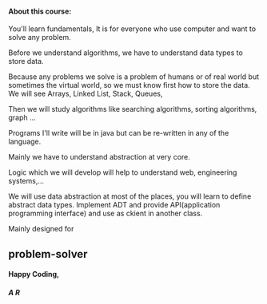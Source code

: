 #### About this course:

You'll learn fundamentals, 
It is for everyone who use computer and want to solve any problem.

Before we understand algorithms, we have to understand data types to store data. 

Because any problems we solve is a problem of humans or of real world but sometimes the virtual world, so we must know first how to store the data.
We will see Arrays, Linked List, Stack, Queues,

Then we will study algorithms like searching algorithms, sorting algorithms, graph ...

Programs I'll write will be in java but can be re-written in any of the language.

Mainly we have to understand abstraction at very core.

Logic which we will develop will help to understand web, engineering systems,...

We will use data abstraction at most of the places, you will learn to define abstract data types. Implement ADT and provide API(application programming interface) and use as ckient in another class.


Mainly designed for 

## problem-solver

#### Happy Coding,
##### A R
